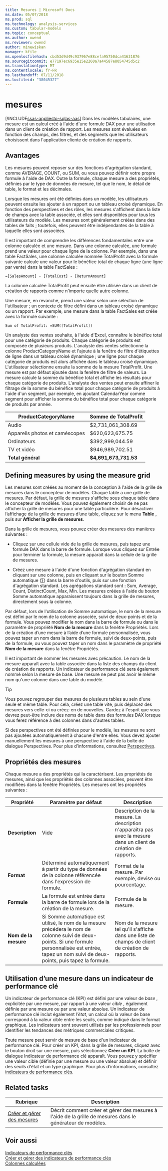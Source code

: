 ```yaml
---
title: Mesures | Microsoft Docs
ms.date: 05/07/2018
ms.prod: sql
ms.technology: analysis-services
ms.custom: tabular-models
ms.topic: conceptual
ms.author: owend
ms.reviewer: owend
author: minewiskan
manager: kfile
ms.openlocfilehash: cbd53d9d49c937967e88cefa95750dca41631876
ms.sourcegitcommit: e77197ec6935e15e2260a7a44587e8054745d5c2
ms.translationtype: MT
ms.contentlocale: fr-FR
ms.lasthandoff: 07/11/2018
ms.locfileid: "38045327"
---
```

# <a name="measures"></a>mesures
[!INCLUDE[ssas-appliesto-sqlas-aas](../../includes/ssas-appliesto-sqlas-aas.md)]
  Dans les modèles tabulaires, une mesure est un calcul créé à l'aide d'une formule DAX pour une utilisation dans un client de création de rapport. Les mesures sont évaluées en fonction des champs, des filtres, et des segments que les utilisateurs choisissent dans l'application cliente de création de rapports.  
  
##  <a name="bkmk_understanding"></a> Avantages  
 Les mesures peuvent reposer sur des fonctions d'agrégation standard, comme AVERAGE, COUNT, ou SUM, ou vous pouvez définir votre propre formule à l'aide de DAX. Outre la formule, chaque mesure a des propriétés, définies par le type de données de mesure, tel que le nom, le détail de table, le format et les décimales.  
  
 Lorsque les mesures ont été définies dans un modèle, les utilisateurs peuvent ensuite les ajouter à un rapport ou un tableau croisé dynamique. En fonction des perspectives et des rôles, les mesures s'affichent dans la liste de champs avec la table associée, et elles sont disponibles pour tous les utilisateurs du modèle. Les mesures sont généralement créées dans des tables de faits ; toutefois, elles peuvent être indépendantes de la table à laquelle elles sont associées.  
  
 Il est important de comprendre les différences fondamentales entre une colonne calculée et une mesure. Dans une colonne calculée, une formule prend une valeur pour chaque ligne de la colonne. Par exemple, dans une table FactSales, une colonne calculée nommée TotalProfit avec la formule suivante calcule une valeur pour le bénéfice total de chaque ligne (une ligne par vente) dans la table FactSales :  
  
```  
=[SalesAmount] - [TotalCost] - [ReturnAmount]  
```  
  
 La colonne calculée TotalProfit peut ensuite être utilisée dans un client de création de rapports comme n'importe quelle autre colonne.  
  
 Une mesure, en revanche, prend une valeur selon une sélection de l'utilisateur ; un contexte de filtre défini dans un tableau croisé dynamique ou un rapport. Par exemple, une mesure dans la table FactSales est créée avec la formule suivante :  
  
```  
Sum of TotalProfit: =SUM([TotalProfit])  
```  
  
 Un analyste des ventes souhaite, à l'aide d'Excel, connaître le bénéfice total pour une catégorie de produits. Chaque catégorie de produits est composée de plusieurs produits. L'analyste des ventes sélectionne la colonne ProductCategoryName et l'ajoute à la fenêtre de filtre d'étiquettes de ligne dans un tableau croisé dynamique ; une ligne pour chaque catégorie de produits est alors affichée dans le tableau croisé dynamique. L'utilisateur sélectionne ensuite la somme de la mesure TotalProfit. Une mesure est par défaut ajoutée dans la fenêtre de filtre de valeurs. La mesure calcule la somme du bénéfice total et affiche les résultats pour chaque catégorie de produits. L'analyste des ventes peut ensuite affiner le filtrage de la somme du bénéfice total pour chaque catégorie de produits à l'aide d'un segment, par exemple, en ajoutant CalendarYear comme segment pour afficher la somme du bénéfice total pour chaque catégorie de produits par année.  
  
|ProductCategoryName|Somme de TotalProfit|  
|-------------------------|------------------------|  
|Audio|$2,731,061,308.69|  
|Appareils photos et caméscopes|$620,623,675.75|  
|Ordinateurs|$392,999,044.59|  
|TV et vidéo|$946,989,702.51|  
|**Total général**|**$4,691,673,731.53**|  
  
##  <a name="bkmk_def_mg"></a> Defining measures by using the measure grid  
 Les mesures sont créées au moment de la conception à l'aide de la grille de mesures dans le concepteur de modèles. Chaque table a une grille de mesures. Par défaut, la grille de mesures s'affiche sous chaque table dans le concepteur de modèles. Vous pouvez également choisir de ne pas afficher la grille de mesures pour une table particulière. Pour désactiver l’affichage de la grille de mesures d’une table, cliquez sur le menu **Table** , puis sur **Afficher la grille de mesures**.  
  
 Dans la grille de mesures, vous pouvez créer des mesures des manières suivantes :  
  
-   Cliquez sur une cellule vide de la grille de mesures, puis tapez une formule DAX dans la barre de formule. Lorsque vous cliquez sur Entrée pour terminer la formule, la mesure apparaît dans la cellule de la grille de mesures.  
  
-   Créez une mesure à l'aide d'une fonction d'agrégation standard en cliquant sur une colonne, puis en cliquant sur le bouton Somme automatique (∑) dans la barre d'outils, puis sur une fonction d'agrégation standard. Les agrégations standard sont : Sum, Average, Count, DistinctCount, Max, Min. Les mesures créées à l'aide du bouton Somme automatique apparaissent toujours dans la grille de mesures, directement sous la colonne.  
  
 Par défaut, lors de l'utilisation de Somme automatique, le nom de la mesure est défini par le nom de la colonne associée, suivi de deux-points et de la formule. Vous pouvez modifier le nom dans la barre de formule ou dans le paramètre de propriété **Nom de la mesure** dans la fenêtre Propriétés. Lors de la création d’une mesure à l’aide d’une formule personnalisée, vous pouvez taper un nom dans la barre de formule, suivi de deux-points, puis de la formule, ou vous pouvez taper un nom dans le paramètre de propriété **Nom de la mesure** dans la fenêtre Propriétés.  
  
 Il est important de nommer les mesures avec précaution. Le nom de la mesure apparaît avec la table associée dans la liste des champs du client de création de rapports. Un indicateur de performance clé sera également nommé selon la mesure de base. Une mesure ne peut pas avoir le même nom qu'une colonne dans une table du modèle.  
  
> [!TIP]  
>  Vous pouvez regrouper des mesures de plusieurs tables au sein d'une seule et même table. Pour cela, créez une table vite, puis déplacez des mesures vers celle-ci ou créez-en de nouvelles. Gardez à l'esprit que vous devrez peut-être inclure des noms de table dans des formules DAX lorsque vous ferez référence à des colonnes dans d'autres tables.  
  
 Si des perspectives ont été définies pour le modèle, les mesures ne sont pas ajoutées automatiquement à chacune d'entre elles. Vous devez ajouter manuellement les mesures à une perspective à l'aide de la boîte de dialogue Perspectives. Pour plus d’informations, consultez [Perspectives](../../analysis-services/tabular-models/perspectives-ssas-tabular.md).  
  
##  <a name="bkmk_properties"></a> Propriétés des mesures  
 Chaque mesure a des propriétés qui la caractérisent. Les propriétés de mesures, ainsi que les propriétés des colonnes associées, peuvent être modifiées dans la fenêtre Propriétés. Les mesures ont les propriétés suivantes :  
  
|Propriété|Paramètre par défaut|Description|  
|--------------|---------------------|-----------------|  
|**Description**|Vide|Description de la mesure. La description n'apparaîtra pas avec la mesure dans un client de création de rapports.|  
|**Format**|Déterminé automatiquement à partir du type de données de la colonne référencée dans l'expression de formule.|Format de la mesure. Par exemple, devise ou pourcentage.|  
|**Formule**|La formule est entrée dans la barre de formule lors de la création de la mesure.|Formule de la mesure.|  
|**Nom de la mesure**|Si Somme automatique est utilisé, le nom de la mesure précédera le nom de colonne suivi de deux-points. Si une formule personnalisée est entrée, tapez un nom suivi de deux-points, puis tapez la formule.|Nom de la mesure tel qu'il s'affiche dans une liste de champs de client de création de rapports.|  
  
##  <a name="bkmk_KPI"></a> Utilisation d’une mesure dans un indicateur de performance clé  
 Un indicateur de performance clé (KPI) est défini par une valeur de *base* , explicitée par une mesure, par rapport à une valeur *cible* , également définie par une mesure ou par une valeur absolue. Un indicateur de performance clé inclut également *l’état*, un calcul où la valeur de base correspond à la valeur cible entre les seuils, comme indiqué dans le format graphique. Les indicateurs sont souvent utilisés par les professionnels pour identifier les tendances des métriques commerciales critiques.  
  
 Toute mesure peut servir de mesure de base d'un indicateur de performance clé. Pour créer un KPI, dans la grille de mesures, cliquez avec le bouton droit sur une mesure, puis sélectionnez **Créer un KPI**. La boîte de dialogue Indicateur de performance clé apparaît. Vous pouvez y spécifier une valeur cible (définie par une mesure ou une valeur absolue) et définir des seuils d'état et un type graphique. Pour plus d’informations, consultez [indicateurs de performance clés](../../analysis-services/tabular-models/kpis-ssas-tabular.md).  
  
##  <a name="bkmk_rel_tasks"></a> Related tasks  
  
|Rubrique|Description|  
|-----------|-----------------|  
|[Créer et gérer des mesures](../../analysis-services/tabular-models/create-and-manage-measures-ssas-tabular.md)|Décrit comment créer et gérer des mesures à l'aide de la grille de mesures dans le générateur de modèles.|  
  
## <a name="see-also"></a>Voir aussi  
 [Indicateurs de performance clés](../../analysis-services/tabular-models/kpis-ssas-tabular.md)   
 [Créer et gérer des indicateurs de performance clés](../../analysis-services/tabular-models/create-and-manage-kpis-ssas-tabular.md)   
 [Colonnes calculées](../../analysis-services/tabular-models/ssas-calculated-columns.md)  
  
  
